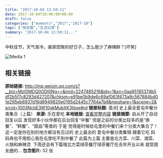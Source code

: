 ```yaml
---
title: "2017-10-04 13:50:11"
date: 2017-10-04T10:00:00+08:00
draft: false
categories: ["moments","2017","2017-10"]
tags: ["朋友圈","生活记录"]
summary: "2017-10-04 13:50:11..."
---
```


中秋佳节，天气渐冷，阖家团聚的好日子，怎么能少了麻辣鲜？[坏笑]

![Media 1](/Moments/photos/2017-10-04/201710041350110.jpg)

## 相关链接

**原始链接:** http://mp.weixin.qq.com/s?__biz=MzI0MDQ0ODI0Ng==&mid=2247485216&idx=1&sn=0aa95185374b5df2b5f7c8293d427207&chksm=e91be0b9de6c69af063f473a9c567884bd01e295eb6937d19d8949820e0195d2445c7764a7b8&mpshare=1&scene=2&srcid=1003NcbE3W10qkMubXK3tbse#rd
**链接标题:** 盘点⎜史上最全爱屯中餐分类集合（上篇）
**来源:** 乐在爱吃
**本地链接:** [查看完整内容](/link_content/2017/10/2017-10-04/link_content/)
**链接摘要:** 自从开了自动回复以后 发现好多小伙伴都在后台回复“中餐” 但是之前的分类比较多的是“泰餐”、“韩餐”、“甜品”等类的 于是 觉得是时候给屯里的中餐们来个分类大集合了！ 这一定是你在别的地方都没有见过的 史上最全的 爱屯中餐分类集锦 跟着它吃 妈妈再也不用担心我在屯里吃不到中餐了 此篇为上篇 主要是北方菜、川菜、湘菜、火锅和麻辣烫  下周还会有下篇哦北方菜绿茶餐厅绿茶餐厅在去年开业以来 就受朋友圈的...
**包含图片:** 52 张

